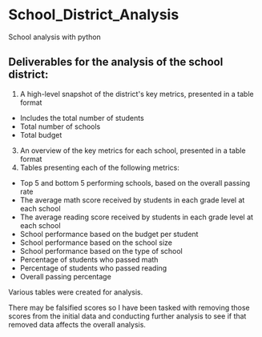 # School_District_Analysis
School analysis with python

## Deliverables for the analysis of the school district: 

1. A high-level snapshot of the district's key metrics, presented in a table format
  - Includes the total number of students
  - Total number of schools
  - Total budget
3. An overview of the key metrics for each school, presented in a table format
4. Tables presenting each of the following metrics:
  - Top 5 and bottom 5 performing schools, based on the overall passing rate
  - The average math score received by students in each grade level at each school
  - The average reading score received by students in each grade level at each school
  - School performance based on the budget per student
  - School performance based on the school size 
  - School performance based on the type of school
  - Percentage of students who passed math
  - Percentage of students who passed reading
  - Overall passing percentage

Various tables were created for analysis.

There may be falsified scores so I have been tasked with removing those scores from the initial data and conducting further analysis to see if that removed data affects the overall analysis.

